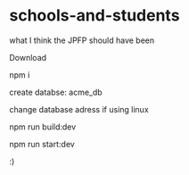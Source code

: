 # schools-and-students
what I think the JPFP should have been

Download

npm i

create databse: acme_db

change database adress if using linux

npm run build:dev

npm run start:dev

:)

